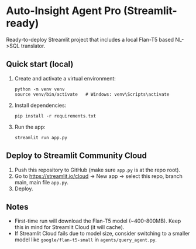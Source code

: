 # Auto-Insight Agent Pro (Streamlit-ready)
Ready-to-deploy Streamlit project that includes a local Flan-T5 based NL->SQL translator.

## Quick start (local)
1. Create and activate a virtual environment:
   ```
   python -m venv venv
   source venv/bin/activate   # Windows: venv\Scripts\activate
   ```
2. Install dependencies:
   ```
   pip install -r requirements.txt
   ```
3. Run the app:
   ```
   streamlit run app.py
   ```

## Deploy to Streamlit Community Cloud
1. Push this repository to GitHub (make sure `app.py` is at the repo root).
2. Go to https://streamlit.io/cloud -> New app -> select this repo, branch main, main file `app.py`.
3. Deploy.

## Notes
- First-time run will download the Flan-T5 model (~400-800MB). Keep this in mind for Streamlit Cloud (it will cache).
- If Streamlit Cloud fails due to model size, consider switching to a smaller model like `google/flan-t5-small` in `agents/query_agent.py`.
